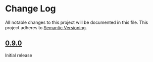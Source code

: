 # Change Log
All notable changes to this project will be documented in this file. This
project adheres to [Semantic Versioning](http://semver.org/).

## [0.9.0]

Initial release

[0.9.0]: https://github.com/codingfuture/puppet-cfauth/releases/tag/v0.9.0